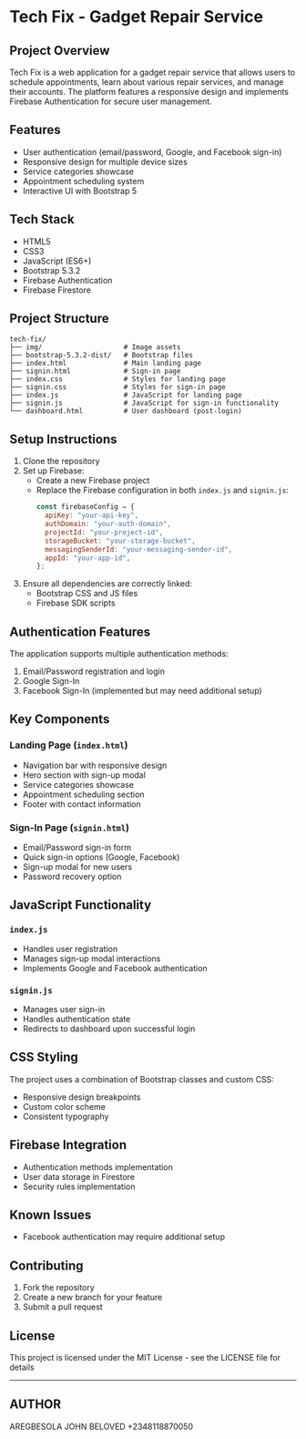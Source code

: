 # Tech Fix - Gadget Repair Service

## Project Overview

Tech Fix is a web application for a gadget repair service that allows users to schedule appointments, learn about various repair services, and manage their accounts. The platform features a responsive design and implements Firebase Authentication for secure user management.

## Features

- User authentication (email/password, Google, and Facebook sign-in)
- Responsive design for multiple device sizes
- Service categories showcase
- Appointment scheduling system
- Interactive UI with Bootstrap 5

## Tech Stack

- HTML5
- CSS3
- JavaScript (ES6+)
- Bootstrap 5.3.2
- Firebase Authentication
- Firebase Firestore

## Project Structure

```
tech-fix/
├── img/                    # Image assets
├── bootstrap-5.3.2-dist/   # Bootstrap files
├── index.html              # Main landing page
├── signin.html             # Sign-in page
├── index.css               # Styles for landing page
├── signin.css              # Styles for sign-in page
├── index.js                # JavaScript for landing page
├── signin.js               # JavaScript for sign-in functionality
└── dashboard.html          # User dashboard (post-login)
```

## Setup Instructions

1. Clone the repository
2. Set up Firebase:
   - Create a new Firebase project
   - Replace the Firebase configuration in both `index.js` and `signin.js`:
     ```javascript
     const firebaseConfig = {
       apiKey: "your-api-key",
       authDomain: "your-auth-domain",
       projectId: "your-project-id",
       storageBucket: "your-storage-bucket",
       messagingSenderId: "your-messaging-sender-id",
       appId: "your-app-id",
     };
     ```
3. Ensure all dependencies are correctly linked:
   - Bootstrap CSS and JS files
   - Firebase SDK scripts

## Authentication Features

The application supports multiple authentication methods:

1. Email/Password registration and login
2. Google Sign-In
3. Facebook Sign-In (implemented but may need additional setup)

## Key Components

### Landing Page (`index.html`)

- Navigation bar with responsive design
- Hero section with sign-up modal
- Service categories showcase
- Appointment scheduling section
- Footer with contact information

### Sign-In Page (`signin.html`)

- Email/Password sign-in form
- Quick sign-in options (Google, Facebook)
- Sign-up modal for new users
- Password recovery option

## JavaScript Functionality

### `index.js`

- Handles user registration
- Manages sign-up modal interactions
- Implements Google and Facebook authentication

### `signin.js`

- Manages user sign-in
- Handles authentication state
- Redirects to dashboard upon successful login

## CSS Styling

The project uses a combination of Bootstrap classes and custom CSS:

- Responsive design breakpoints
- Custom color scheme
- Consistent typography

## Firebase Integration

- Authentication methods implementation
- User data storage in Firestore
- Security rules implementation

## Known Issues

- Facebook authentication may require additional setup

## Contributing

1. Fork the repository
2. Create a new branch for your feature
3. Submit a pull request

## License

This project is licensed under the MIT License - see the LICENSE file for details

---

## AUTHOR

AREGBESOLA JOHN BELOVED
+2348118870050
